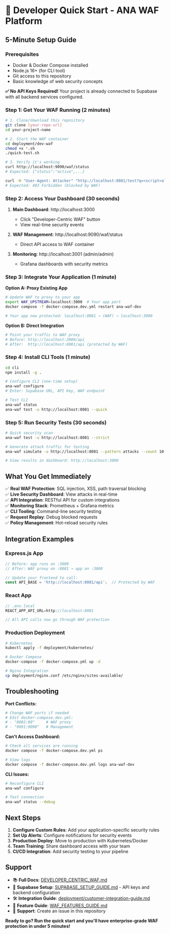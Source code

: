 # 🚀 Developer Quick Start - ANA WAF Platform

## 5-Minute Setup Guide

### Prerequisites
- Docker & Docker Compose installed
- Node.js 16+ (for CLI tool)
- Git access to this repository
- Basic knowledge of web security concepts

**✅ No API Keys Required!** Your project is already connected to Supabase with all backend services configured.

### Step 1: Get Your WAF Running (2 minutes)

```bash
# 1. Clone/download this repository
git clone [your-repo-url]
cd your-project-name

# 2. Start the WAF container
cd deployment/dev-waf
chmod +x *.sh
./quick-test.sh

# 3. Verify it's working
curl http://localhost:9090/waf/status
# Expected: {"status":"active",...}

curl -H "User-Agent: Attacker" "http://localhost:8081/test?q=<script>alert(1)</script>"
# Expected: 403 Forbidden (blocked by WAF)
```

### Step 2: Access Your Dashboard (30 seconds)

1. **Main Dashboard**: http://localhost:3000
   - Click "Developer-Centric WAF" button
   - View real-time security events

2. **WAF Management**: http://localhost:9090/waf/status
   - Direct API access to WAF container

3. **Monitoring**: http://localhost:3001 (admin/admin)
   - Grafana dashboards with security metrics

### Step 3: Integrate Your Application (1 minute)

**Option A: Proxy Existing App**
```bash
# Update WAF to proxy to your app
export WAF_UPSTREAM=localhost:3000  # Your app port
docker compose -f docker-compose.dev.yml restart ana-waf-dev

# Your app now protected: localhost:8081 → (WAF) → localhost:3000
```

**Option B: Direct Integration**
```bash
# Point your traffic to WAF proxy
# Before: http://localhost:3000/api
# After:  http://localhost:8081/api (protected by WAF)
```

### Step 4: Install CLI Tools (1 minute)

```bash
cd cli
npm install -g .

# Configure CLI (one-time setup)
ana-waf configure
# Enter: Supabase URL, API Key, WAF endpoint

# Test CLI
ana-waf status
ana-waf test -u http://localhost:8081 --quick
```

### Step 5: Run Security Tests (30 seconds)

```bash
# Quick security scan
ana-waf test -u http://localhost:8081 --strict

# Generate attack traffic for testing
ana-waf simulate -u http://localhost:8081 --pattern attacks --count 10

# View results in dashboard: http://localhost:3000
```

## What You Get Immediately

✅ **Real WAF Protection**: SQL injection, XSS, path traversal blocking  
✅ **Live Security Dashboard**: View attacks in real-time  
✅ **API Integration**: RESTful API for custom integrations  
✅ **Monitoring Stack**: Prometheus + Grafana metrics  
✅ **CLI Tooling**: Command-line security testing  
✅ **Request Replay**: Debug blocked requests  
✅ **Policy Management**: Hot-reload security rules  

## Integration Examples

### Express.js App
```javascript
// Before: app runs on :3000
// After: WAF proxy on :8081 → app on :3000

// Update your frontend to call:
const API_BASE = 'http://localhost:8081/api';  // Protected by WAF
```

### React App
```javascript
// .env.local
REACT_APP_API_URL=http://localhost:8081

// All API calls now go through WAF protection
```

### Production Deployment
```bash
# Kubernetes
kubectl apply -f deployment/kubernetes/

# Docker Compose
docker-compose -f docker-compose.yml up -d

# Nginx Integration
cp deployment/nginx.conf /etc/nginx/sites-available/
```

## Troubleshooting

**Port Conflicts:**
```bash
# Change WAF ports if needed
# Edit docker-compose.dev.yml:
# - "8082:80"     # WAF proxy
# - "9091:9090"   # Management
```

**Can't Access Dashboard:**
```bash
# Check all services are running
docker compose -f docker-compose.dev.yml ps

# View logs
docker compose -f docker-compose.dev.yml logs ana-waf-dev
```

**CLI Issues:**
```bash
# Reconfigure CLI
ana-waf configure

# Test connection
ana-waf status --debug
```

## Next Steps

1. **Configure Custom Rules**: Add your application-specific security rules
2. **Set Up Alerts**: Configure notifications for security events  
3. **Production Deploy**: Move to production with Kubernetes/Docker
4. **Team Training**: Share dashboard access with your team
5. **CI/CD Integration**: Add security testing to your pipeline

## Support

- 📚 **Full Docs**: [DEVELOPER_CENTRIC_WAF.md](./DEVELOPER_CENTRIC_WAF.md)
- 🔧 **Supabase Setup**: [SUPABASE_SETUP_GUIDE.md](./SUPABASE_SETUP_GUIDE.md) - API keys and backend configuration
- 🛠️ **Integration Guide**: [deployment/customer-integration-guide.md](./deployment/customer-integration-guide.md)
- 🎯 **Feature Guide**: [WAF_FEATURES_GUIDE.md](./WAF_FEATURES_GUIDE.md)
- 💬 **Support**: Create an issue in this repository

**Ready to go? Run the quick start and you'll have enterprise-grade WAF protection in under 5 minutes!**